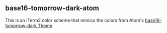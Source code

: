 ## base16-tomorrow-dark-atom

This is an iTerm2 color scheme that mimics the colors
from Atom's [base16-tomorrow-dark Theme](https://github.com/atom/base16-tomorrow-dark-theme)
